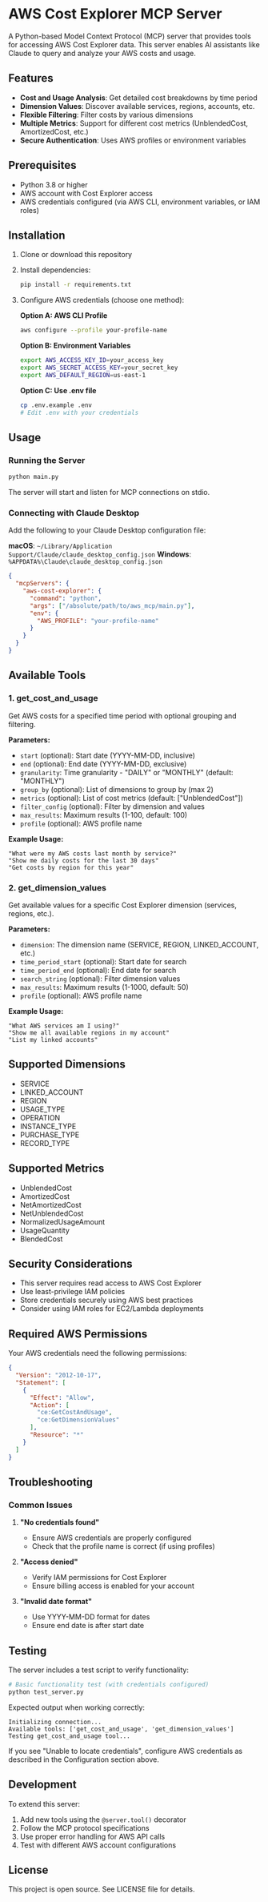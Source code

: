 # AWS Cost Explorer MCP Server

A Python-based Model Context Protocol (MCP) server that provides tools for accessing AWS Cost Explorer data. This server enables AI assistants like Claude to query and analyze your AWS costs and usage.

## Features

- **Cost and Usage Analysis**: Get detailed cost breakdowns by time period
- **Dimension Values**: Discover available services, regions, accounts, etc.
- **Flexible Filtering**: Filter costs by various dimensions
- **Multiple Metrics**: Support for different cost metrics (UnblendedCost, AmortizedCost, etc.)
- **Secure Authentication**: Uses AWS profiles or environment variables

## Prerequisites

- Python 3.8 or higher
- AWS account with Cost Explorer access
- AWS credentials configured (via AWS CLI, environment variables, or IAM roles)

## Installation

1. Clone or download this repository
2. Install dependencies:
   ```bash
   pip install -r requirements.txt
   ```

3. Configure AWS credentials (choose one method):

   **Option A: AWS CLI Profile**
   ```bash
   aws configure --profile your-profile-name
   ```

   **Option B: Environment Variables**
   ```bash
   export AWS_ACCESS_KEY_ID=your_access_key
   export AWS_SECRET_ACCESS_KEY=your_secret_key
   export AWS_DEFAULT_REGION=us-east-1
   ```

   **Option C: Use .env file**
   ```bash
   cp .env.example .env
   # Edit .env with your credentials
   ```

## Usage

### Running the Server

```bash
python main.py
```

The server will start and listen for MCP connections on stdio.

### Connecting with Claude Desktop

Add the following to your Claude Desktop configuration file:

**macOS**: `~/Library/Application Support/Claude/claude_desktop_config.json`
**Windows**: `%APPDATA%\Claude\claude_desktop_config.json`

```json
{
  "mcpServers": {
    "aws-cost-explorer": {
      "command": "python",
      "args": ["/absolute/path/to/aws_mcp/main.py"],
      "env": {
        "AWS_PROFILE": "your-profile-name"
      }
    }
  }
}
```

## Available Tools

### 1. get_cost_and_usage

Get AWS costs for a specified time period with optional grouping and filtering.

**Parameters:**
- `start` (optional): Start date (YYYY-MM-DD, inclusive)
- `end` (optional): End date (YYYY-MM-DD, exclusive)
- `granularity`: Time granularity - "DAILY" or "MONTHLY" (default: "MONTHLY")
- `group_by` (optional): List of dimensions to group by (max 2)
- `metrics` (optional): List of cost metrics (default: ["UnblendedCost"])
- `filter_config` (optional): Filter by dimension and values
- `max_results`: Maximum results (1-100, default: 100)
- `profile` (optional): AWS profile name

**Example Usage:**
```
"What were my AWS costs last month by service?"
"Show me daily costs for the last 30 days"
"Get costs by region for this year"
```

### 2. get_dimension_values

Get available values for a specific Cost Explorer dimension (services, regions, etc.).

**Parameters:**
- `dimension`: The dimension name (SERVICE, REGION, LINKED_ACCOUNT, etc.)
- `time_period_start` (optional): Start date for search
- `time_period_end` (optional): End date for search
- `search_string` (optional): Filter dimension values
- `max_results`: Maximum results (1-1000, default: 50)
- `profile` (optional): AWS profile name

**Example Usage:**
```
"What AWS services am I using?"
"Show me all available regions in my account"
"List my linked accounts"
```

## Supported Dimensions

- SERVICE
- LINKED_ACCOUNT
- REGION
- USAGE_TYPE
- OPERATION
- INSTANCE_TYPE
- PURCHASE_TYPE
- RECORD_TYPE

## Supported Metrics

- UnblendedCost
- AmortizedCost
- NetAmortizedCost
- NetUnblendedCost
- NormalizedUsageAmount
- UsageQuantity
- BlendedCost

## Security Considerations

- This server requires read access to AWS Cost Explorer
- Use least-privilege IAM policies
- Store credentials securely using AWS best practices
- Consider using IAM roles for EC2/Lambda deployments

## Required AWS Permissions

Your AWS credentials need the following permissions:

```json
{
  "Version": "2012-10-17",
  "Statement": [
    {
      "Effect": "Allow",
      "Action": [
        "ce:GetCostAndUsage",
        "ce:GetDimensionValues"
      ],
      "Resource": "*"
    }
  ]
}
```

## Troubleshooting

### Common Issues

1. **"No credentials found"**
   - Ensure AWS credentials are properly configured
   - Check that the profile name is correct (if using profiles)

2. **"Access denied"**
   - Verify IAM permissions for Cost Explorer
   - Ensure billing access is enabled for your account

3. **"Invalid date format"**
   - Use YYYY-MM-DD format for dates
   - Ensure end date is after start date

## Testing

The server includes a test script to verify functionality:

```bash
# Basic functionality test (with credentials configured)
python test_server.py
```

Expected output when working correctly:
```
Initializing connection...
Available tools: ['get_cost_and_usage', 'get_dimension_values']
Testing get_cost_and_usage tool...
```

If you see "Unable to locate credentials", configure AWS credentials as described in the Configuration section above.

## Development

To extend this server:

1. Add new tools using the `@server.tool()` decorator
2. Follow the MCP protocol specifications
3. Use proper error handling for AWS API calls
4. Test with different AWS account configurations

## License

This project is open source. See LICENSE file for details.
